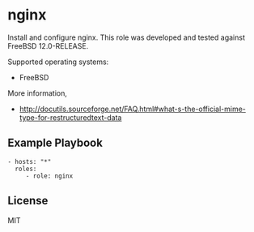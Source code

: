 # nginx

Install and configure nginx. This role was developed and tested against
FreeBSD 12.0-RELEASE.

Supported operating systems:

- FreeBSD

More information,

- http://docutils.sourceforge.net/FAQ.html#what-s-the-official-mime-type-for-restructuredtext-data

## Example Playbook

    - hosts: "*"
      roles:
         - role: nginx

License
-------

MIT
